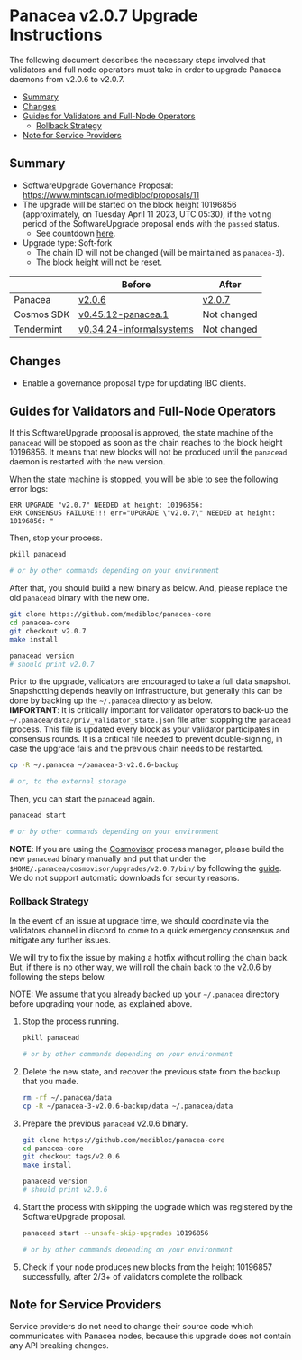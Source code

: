 # Panacea v2.0.7 Upgrade Instructions

The following document describes the necessary steps involved that validators and
full node operators must take in order to upgrade Panacea daemons from v2.0.6 to v2.0.7.

- [Summary](#summary)
- [Changes](#changes)
- [Guides for Validators and Full-Node Operators](#guides-for-validators-and-full-node-operators)
    - [Rollback Strategy](#rollback-strategy)
- [Note for Service Providers](#note-for-service-providers)


## Summary

- SoftwareUpgrade Governance Proposal: https://www.mintscan.io/medibloc/proposals/11
- The upgrade will be started on the block height 10196856 (approximately, on Tuesday April 11 2023, UTC 05:30), if the
  voting period of the SoftwareUpgrade proposal ends with the `passed` status.
    - See countdown [here](https://www.mintscan.io/medibloc/blocks/10196856).
- Upgrade type: Soft-fork
    - The chain ID will not be changed (will be maintained as `panacea-3`).
    - The block height will not be reset.

 | | Before                                                                                     | After                                                  |
 |--------------------------------------------------------------------------------------------|-------------------------------------------------------------------------------------------------|-----------|
  |Panacea| [v2.0.6](https://github.com/medibloc/panacea-core/releases/tag/v2.0.6)                     | [v2.0.7](https://github.com/medibloc/panacea-core/releases/tag/v2.0.7)                          |
  |Cosmos SDK| [v0.45.12-panacea.1](https://github.com/medibloc/cosmos-sdk/releases/tag/v0.45.12-panacea.1) | Not changed   |
  |Tendermint| [v0.34.24-informalsystems](https://github.com/informalsystems/tendermint/releases/tag/v0.34.24) | Not changed |


## Changes

- Enable a governance proposal type for updating IBC clients.


## Guides for Validators and Full-Node Operators

If this SoftwareUpgrade proposal is approved, the state machine of the `panacead` will be stopped as soon as the chain
reaches to the block height 10196856.
It means that new blocks will not be produced until the `panacead` daemon is restarted with the new version.

When the state machine is stopped, you will be able to see the following error logs:

```
ERR UPGRADE "v2.0.7" NEEDED at height: 10196856:
ERR CONSENSUS FAILURE!!! err="UPGRADE \"v2.0.7\" NEEDED at height: 10196856: "
```

Then, stop your process.

```bash
pkill panacead

# or by other commands depending on your environment
```

After that, you should build a new binary as below. And, please replace the old `panacead` binary with the new one.

```bash
git clone https://github.com/medibloc/panacea-core
cd panacea-core
git checkout v2.0.7
make install

panacead version
# should print v2.0.7
```

Prior to the upgrade, validators are encouraged to take a full data snapshot. Snapshotting depends heavily on
infrastructure, but generally this can be done by backing up the `~/.panacea` directory as below.<br>
**IMPORTANT**: It is critically important for validator operators to back-up
the `~/.panacea/data/priv_validator_state.json` file after stopping the `panacead` process. This file is updated every
block as your validator participates in consensus rounds. It is a critical file needed to prevent double-signing, in
case the upgrade fails and the previous chain needs to be restarted.

```bash
cp -R ~/.panacea ~/panacea-3-v2.0.6-backup

# or, to the external storage
```

Then, you can start the `panacead` again.

```bash
panacead start

# or by other commands depending on your environment
```

**NOTE**:
If you are using the [Cosmovisor](https://medibloc.gitbook.io/panacea-core/guide/cosmovisor) process manager, please
build the new `panacead` binary manually and put that under the `$HOME/.panacea/cosmovisor/upgrades/v2.0.7/bin/` by
following the [guide](https://medibloc.gitbook.io/panacea-core/guide/cosmovisor#cosmovisor-setup). We do not support
automatic downloads for security reasons.

### Rollback Strategy

In the event of an issue at upgrade time, we should coordinate via the validators channel in discord to come to a quick
emergency consensus and mitigate any further issues.

We will try to fix the issue by making a hotfix without rolling the chain back.
But, if there is no other way, we will roll the chain back to the v2.0.6 by following the steps below.

NOTE: We assume that you already backed up your `~/.panacea` directory before upgrading your node, as explained above.

1. Stop the process running.
    ```bash
    pkill panacead

    # or by other commands depending on your environment
    ```
2. Delete the new state, and recover the previous state from the backup that you made.
    ```bash
    rm -rf ~/.panacea/data
    cp -R ~/panacea-3-v2.0.6-backup/data ~/.panacea/data
    ```
3. Prepare the previous `panacead` v2.0.6 binary.
    ```bash
    git clone https://github.com/medibloc/panacea-core
    cd panacea-core
    git checkout tags/v2.0.6
    make install

    panacead version
    # should print v2.0.6
    ```
4. Start the process with skipping the upgrade which was registered by the SoftwareUpgrade proposal.
    ```bash
    panacead start --unsafe-skip-upgrades 10196856

    # or by other commands depending on your environment
    ```
5. Check if your node produces new blocks from the height 10196857 successfully, after 2/3+ of validators complete the
   rollback.

## Note for Service Providers

Service providers do not need to change their source code which communicates with Panacea nodes, because this upgrade
does not contain any API breaking changes.
